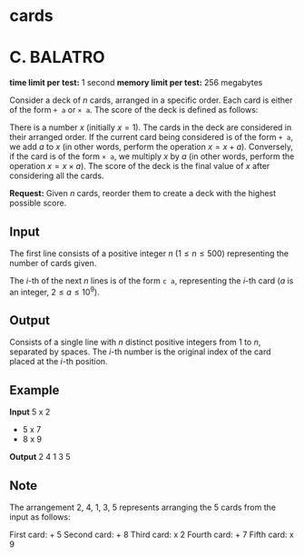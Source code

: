 # cards
# C. BALATRO

**time limit per test:** 1 second
**memory limit per test:** 256 megabytes

Consider a deck of $n$ cards, arranged in a specific order. Each card is either of the form `+ a` or `× a`. The score of the deck is defined as follows:

There is a number $x$ (initially $x = 1$). The cards in the deck are considered in their arranged order. If the current card being considered is of the form `+ a`, we add $a$ to $x$ (in other words, perform the operation $x = x + a$). Conversely, if the card is of the form `× a`, we multiply $x$ by $a$ (in other words, perform the operation $x = x \times a$). The score of the deck is the final value of $x$ after considering all the cards.

**Request:** Given $n$ cards, reorder them to create a deck with the highest possible score.

## Input

The first line consists of a positive integer $n$ ($1 \le n \le 500$) representing the number of cards given.

The $i$-th of the next $n$ lines is of the form `c a`, representing the $i$-th card ($a$ is an integer, $2 \le a \le 10^9$).

## Output

Consists of a single line with $n$ distinct positive integers from $1$ to $n$, separated by spaces. The $i$-th number is the original index of the card placed at the $i$-th position.

## Example

**Input**
5 
x 2 
+ 5
x 7
+ 8
x 9

**Output**
2 4 1 3 5
## Note

The arrangement 2, 4, 1, 3, 5 represents arranging the 5 cards from the input as follows:

First card: + 5
Second card: + 8
Third card: x 2
Fourth card: + 7
Fifth card: x 9
